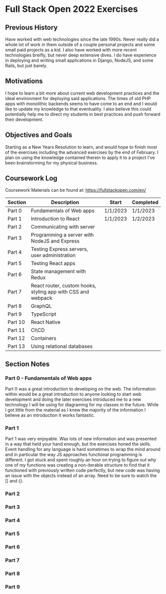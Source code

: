 # Full Stack Open 2022 Exercises

## Previous History

Have worked with web technologies since the late 1990s. Never really did a whole lot of work in them outside of a couple personal projects and some small paid projects as a kid. I also have worked with more recent technologies breifly, but never deep extensive dives. I do have experience in deploying and writing small applications in Django, NodeJS, and some Rails, but just barely.

## Motivations

I hope to learn a bit more about current web development practices and the ideal environment for deploying said applications. The times of old PHP apps with monolithic backends seems to have come to an end and I would like to update my knowledge to that eventuality. I also believe this could potentially help me to direct my students in best practices and push forward their development.

## Objectives and Goals

Starting as a New Years Resolution to learn, and would hope to finish most of the exercises including the advanced exercises by the end of February. I plan on using the knowledge contained therein to apply it to a project I've been brainstorming for my physical business.

## Coursework Log

Coursework Materials can be found at: <https://fullstackopen.com/en/>

| Section | Description                                                  | Start    | Completed |
|---      |---                                                           | ---      | ---       |  
| Part 0  | Fundamentals of Web apps                                     | 1/1/2023 | 1/1/2023  |
| Part 1  | Introduction to React                                        | 1/1/2023 | 1/2/2023  |
| Part 2  | Communicating with server                                    |          |           |
| Part 3  | Programming a server with NodeJS and Express                 |          |           |
| Part 4  | Testing Express servers, user administration                 |          |           |
| Part 5  | Testing React apps                                           |          |           |
| Part 6  | State management with Redux                                  |          |           |
| Part 7  | React router, custom hooks, styling app with CSS and webpack |          |           |
| Part 8  | GraphQL                                                      |          |           |
| Part 9  | TypeScript                                                   |          |           |
| Part 10 | React Native                                                 |          |           |
| Part 11 | CI\CD                                                        |          |           |
| Part 12 | Containers                                                   |          |           |
| Part 13 | Using relational databases                                   |          |           |

## Section Notes

### Part 0 - Fundamentals of Web apps

Part 0 was a great introduction to developing on the web. The information within would be a great introduction to anyone looking to start web development and doing the later exercises introduced me to a new technology I will be using for diagraming for my classes in the future. While I got little from the material as I knew the majority of the information I believe as an introduction it works fantastic.

### Part 1

Part 1 was very enjoyable. Was lots of new information and was presented in a way that held your hand enough, but the exercises honed the skills. Event handling for any language is hard sometimes to wrap the mind around and in particular the way JS approaches functional programming is different. I got stuck and spent roughly an hour on trying to figure out why one of my functions was creating a non-iterable structure to find that it functioned with previously written code perfectly, but new code was having an issue with the objects instead of an array. Need to be sure to watch the [] and {}.

### Part 2

### Part 3

### Part 4

### Part 5

### Part 6

### Part 7

### Part 8

### Part 9
